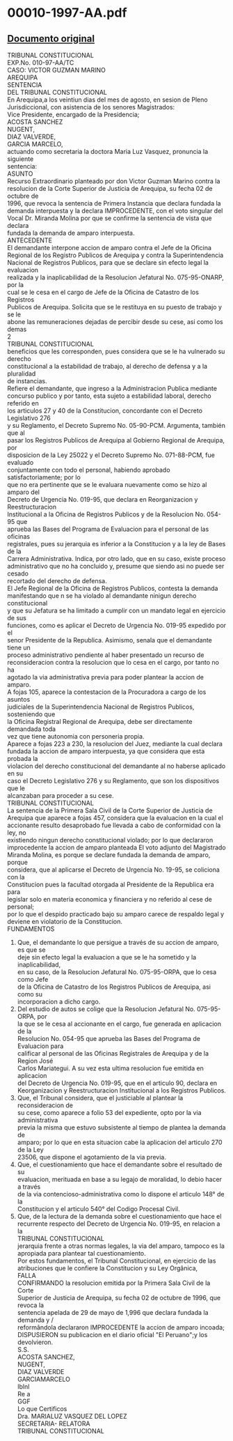 
00010-1997-AA.pdf
=================
  
[Documento original](https://tc.gob.pe/jurisprudencia/1997/00010-1997-AA.pdf)  
---  
TRIBUNAL CONSTITUCIONAL  
EXP.No. 010-97-AA/TC  
CASO: VICTOR GUZMAN MARINO  
AREQUIPA  
SENTENCIA  
DEL TRIBUNAL CONSTITUCIONAL  
En Arequipa,a los veintiun dias del mes de agosto, en sesion de Pleno  
Jurisdiccional, con asistencia de los senores Magistrados:  
Vice Presidente, encargado de la Presidencia;  
ACOSTA SANCHEZ  
NUGENT,  
DIAZ VALVERDE,  
GARCIA MARCELO,  
actuando como secretaria la doctora Maria Luz Vasquez, pronuncia la siguiente  
sentencia:  
ASUNTO  
Recurso Extraordinario planteado por don Victor Guzman Marino contra la  
resolucion de la Corte Superior de Justicia de Arequipa, su fecha 02 de octubre de  
1996, que revoca la sentencia de Primera Instancia que declara fundada la  
demanda interpuesta y la declara IMPROCEDENTE, con el voto singular del  
Vocal Dr. Miranda Molina por que se confirme la sentencia de vista que declara  
fundada la demanda de amparo interpuesta.  
ANTECEDENTE  
El demandante interpone accion de amparo contra el Jefe de la Oficina  
Regional de los Registro Publicos de Arequipa y contra la Superintendencia  
Nacional de Registros Publicos, para que se declare sin efecto legal la evaluacion  
realizada y la inaplicabilidad de la Resolucion Jefatural No. 075-95-ONARP, por la  
cual se le cesa en el cargo de Jefe de la Oficina de Catastro de los Registros  
Publicos de Arequipa. Solicita que se le restituya en su puesto de trabajo y se le  
abone las remuneraciones dejadas de percibir desde su cese, asi como los demas  
2  
TRIBUNAL CONSTITUCIONAL  
beneficios que les corresponden, pues considera que se le ha vulnerado su derecho  
constitucional a la estabilidad de trabajo, al derecho de defensa y a la pluralidad  
de instancias.  
Refiere el demandante, que ingreso a la Administracion Publica mediante  
concurso publico y por tanto, esta sujeto a estabilidad laboral, derecho referido en  
los articulos 27 y 40 de la Constitucion, concordante con el Decreto Legislativo 276  
y su Reglamento, el Decreto Supremo No. 05-90-PCM. Argumenta, también que al  
pasar los Registros Publicos de Arequipa al Gobierno Regional de Arequipa, por  
disposicion de la Ley 25022 y el Decreto Supremo No. 071-88-PCM, fue evaluado  
conjuntamente con todo el personal, habiendo aprobado satisfactoriamente; por lo  
que no era pertinente que se le evaluara nuevamente como se hizo al amparo del  
Decreto de Urgencia No. 019-95, que declara en Reorganizacion y Reestructuracion  
Institucional a la Oficina de Registros Publicos y de la Resolucion No. 054-95 que  
aprueba las Bases del Programa de Evaluacion para el personal de las oficinas  
registrales, pues su jerarquia es inferior a la Constitucion y a la ley de Bases de la  
Carrera Administrativa. Indica, por otro lado, que en su caso, existe proceso  
administrativo que no ha concluido y, presume que siendo asi no puede ser cesado  
recortado del derecho de defensa.  
El Jefe Regional de la Oficina de Registros Publicos, contesta la demanda  
manifestando que n se ha violado al demandante ninigun derecho constitucional  
y que su Jefatura se ha limitado a cumplir con un mandato legal en ejercicio de sus  
funciones, como es aplicar el Decreto de Urgencia No. 019-95 expedido por el  
senor Presidente de la Republica. Asimismo, senala que el demandante tiene un  
proceso administrativo pendiente al haber presentado un recurso de  
reconsideracion contra la resolucion que lo cesa en el cargo, por tanto no ha  
agotado la via administrativa previa para poder plantear la accion de amparo.  
A fojas 105, aparece la contestacion de la Procuradora a cargo de los asuntos  
judiciales de la Superintendencia Nacional de Registros Publicos, sosteniendo que  
la Oficina Registral Regional de Arequipa, debe ser directamente demandada toda  
vez que tiene autonomia con personeria propia.  
Aparece a fojas 223 a 230, la resolucion del Juez, mediante la cual declara  
fundada la accion de amparo interpuesta, ya que considera que esta probada la  
violacion del derecho constitucional del demandante al no haberse aplicado en su  
caso el Decreto Legislativo 276 y su Reglamento, que son los dispositivos que le  
alcanzaban para proceder a su cese.  
TRIBUNAL CONSTITUCIONAL  
La sentencia de la Primera Sala Civil de la Corte Superior de Justicia de  
Arequipa que aparece a fojas 457, considera que la evaluacion en la cual el  
accionante resulto desaprobado fue llevada a cabo de conformidad con la ley, no  
existiendo ningun derecho constitucional violado; por lo que declararon  
improcedente la accion de amparo planteada  El voto adjunto del Magistrado  
Miranda Molina, es porque se declare fundada la demanda de amparo, porque  
considera, que al aplicarse el Decreto de Urgencia No. 19-95, se coliciona con la  
Constitucion pues la facultad otorgada al Presidente de la Republica era para  
legislar solo en materia economica y financiera y no referido al cese de personal;  
por lo que el despido practicado bajo su amparo carece de respaldo legal y  
deviene en violatorio de la Constitucion.  
FUNDAMENTOS  
1. Que, el demandante lo que persigue a través de su accion de amparo, es que se  
deje sin efecto legal la evaluacion a que se le ha sometido y la inaplicabilidad,  
en su caso, de la Resolucion Jefatural No. 075-95-ORPA, que lo cesa como Jefe  
de la Oficina de Catastro de los Registros Publicos de Arequipa, asi como su  
incorporacion a dicho cargo.  
2. Del estudio de autos se colige que la Resolucion Jefatural No. 075-95-ORPA, por  
la que se le cesa al accionante en el cargo, fue generada en aplicacion de la  
Resolucion No. 054-95 que aprueba las Bases del Programa de Evaluacion para  
calificar al personal de las Oficinas Registrales de Arequipa y de la Region José  
Carlos Mariategui. A su vez esta ultima resolucion fue emitida en aplicacion  
del Decreto de Urgencia No. 019-95, que en el articulo 90, declara en  
Keorganizacion y Reestructuracion Institucional a los Registros Publicos.  
3. Que, el Tribunal considera, que el justiciable al plantear la reconsideracion de  
su cese, como aparece a folio 53 del expediente, opto por la via administrativa  
previa la misma que estuvo subsistente al tiempo de plantea la demanda de  
amparo; por lo que en esta situacion cabe la aplicacion del articulo 270 de la Ley  
23506, que dispone el agotamiento de la via previa.  
4. Que, el cuestionamiento que hace el demandante sobre el resultado de su  
evaluacion, merituada en base a su legajo de moralidad, lo debio hacer a través  
de la via contencioso-administrativa como lo dispone el articulo 148° de la  
Constitucion y el articulo 540° del Codigo Procesal Civil.  
5. Que, de la lectura de la demanda sobre el cuestionamiento que hace el  
recurrente respecto del Decreto de Urgencia No. 019-95, en relacion a la  
TRIBUNAL CONSTITUCIONAL  
jerarquia frente a otras normas legales, la via del amparo, tampoco es la  
apropiada para plantear tal cuestionamiento.  
Por estos fundamentos, el Tribunal Constitucional, en ejercicio de las  
atribuciones que le confiere la Constitucion y su Ley Orgânica,  
FALLA  
CONFIRMANDO la resolucion emitida por la Primera Sala Civil de la Corte  
Superior de Justicia de Arequipa, su fecha 02 de octubre de 1996, que revoca la  
sentencia apelada de 29 de mayo de 1,996 que declara fundada la demanda y /  
reformândola declararon IMPROCEDENTE la accion de amparo incoada;  
DISPUSIERON su publicacion en el diario oficial "El Peruano";y los devolvieron.  
S.S.  
ACOSTA SANCHEZ,  
NUGENT,  
DIAZ VALVERDE  
GARCIAMARCELO  
lblnl  
Re a  
GGF  
Lo que Certificos  
Dra. MARIALUZ VASQUEZ DEL LOPEZ  
SECRETARIA- RELATORA  
TRIBUNAL CONSTITUCIONAL